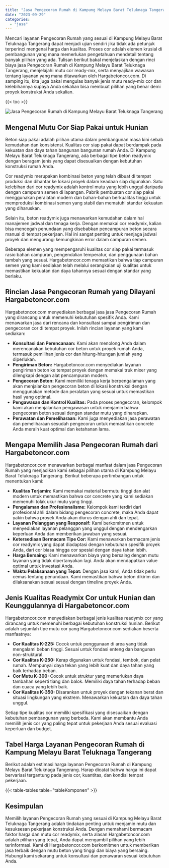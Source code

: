 ```yaml
---
title: "Jasa Pengecoran Rumah di Kampung Melayu Barat Teluknaga Tangerang"
date: "2023-09-29"
categories: 
  - "jasa"
---
```



Mencari layanan Pengecoran Rumah yang sesuai di Kampung Melayu Barat Teluknaga Tangerang dapat menjadi ujian sendiri jika tidak ada petunjuk terperinci mengenai harga dan kualitas. Proses cor adalah elemen krusial di pembangunan yang mana memerlukan pengetahuan mendetail tentang banyak pilihan yang ada. Tulisan berikut bakal menjelaskan dengan rinci biaya jasa Pengecoran Rumah di Kampung Melayu Barat Teluknaga Tangerang, menjelajahi mutu cor ready-mix, serta menyajikan wawasan tentang layanan yang mana ditawarkan oleh Hargabetoncor.com. Di samping itu, kita juga bakal mengulas banyak jenis mutu ready-mix cor dan kelebihannya supaya Anda sekalian bisa membuat pilihan yang benar demi proyek konstruksi Anda sekalian.

{{< toc >}}

![Jasa Pengecoran Rumah di Kampung Melayu Barat Teluknaga Tangerang](https://hargareadymixid.github.io/hbc/readymix-hbc%20(18).png)

## Mengenal Mutu Cor Siap Pakai untuk Hunian

Beton siap pakai adalah pilihan utama dalam pembangunan masa kini sebab kemudahan dan konsistensi. Kualitas cor siap pakai dapat berdampak pada kekuatan dan daya tahan bangunan bangunan rumah Anda. Di Kampung Melayu Barat Teluknaga Tangerang, ada berbagai tipe beton readymix dengan beragam jenis yang dapat disesuaikan dengan kebutuhan konstruksi rumah Anda.

Cor readymix merupakan kombinasi beton yang telah dibuat di tempat produksi dan dihantar ke lokasi proyek dalam keadaan siap digunakan. Satu kelebihan dari cor readymix adalah kontrol mutu yang lebih unggul daripada dengan campuran semen di lapangan. Pabrik pembuatan cor siap pakai menggunakan peralatan modern dan bahan-bahan berkualitas tinggi untuk memproduksi kombinasi semen yang stabil dan mematuhi standar kekuatan yang diharuskan.

Selain itu, beton readymix juga menawarkan kemudahan dalam hal manajemen jadwal dan tenaga kerja. Dengan memakai cor readymix, kalian bisa mencegah penundaan yang disebabkan pencampuran beton secara manual di tempat pekerjaan. Hal ini sangat penting untuk menjaga jadwal proyek dan mengurangi kemungkinan error dalam campuran semen.

Beberapa elemen yang mempengaruhi kualitas cor siap pakai termasuk rasio bahan campuran, pengendalian temperatur, dan penggunaan bahan tambah yang sesuai. Hargabetoncor.com memastikan bahwa tiap campuran semen yang kami sediakan telah melalui serangkaian uji kualitas untuk memastikan kekuatan dan daya tahannya sesuai dengan standar yang berlaku.

## Rincian Jasa Pengecoran Rumah yang Dilayani Hargabetoncor.com

Hargabetoncor.com menyediakan berbagai jasa jasa Pengecoran Rumah yang dirancang untuk memenuhi kebutuhan spesifik Anda. Kami menawarkan jasa dari rencana dan konsultasi sampai pengiriman dan pengecoran cor di tempat proyek. Inilah rincian layanan yang kami sediakan:

- **Konsultasi dan Perencanaan:** Kami akan menolong Anda dalam merencanakan kebutuhan cor beton untuk proyek rumah Anda, termasuk pemilihan jenis cor dan hitung-hitungan jumlah yang diperlukan.
- **Pengiriman Beton:** Hargabetoncor.com menyediakan layanan pengiriman beton ke tempat proyek dengan memakai truk mixer yang dilengkapi dengan alat pencampuran modern.
- **Pengecoran Beton:** Kami memiliki tenaga kerja berpengalaman yang akan menjalankan pengecoran beton di lokasi konstruksi dengan menggunakan metode dan peralatan yang sesuai untuk memastikan hasil yang optimal.
- **Pengawasan dan Kontrol Kualitas:** Pada proses pengecoran, kelompok kami akan menjalankan pengawasan untuk menjamin bahwa pengecoran beton sesuai dengan standar mutu yang diharapkan.
- **Perawatan dan Pemeliharaan:** Kami juga menyediakan jasa perawatan dan pemeliharaan sesudah pengecoran untuk memastikan concrete Anda meraih kuat optimal dan ketahanan lama.

## Mengapa Memilih Jasa Pengecoran Rumah dari Hargabetoncor.com

Hargabetoncor.com menawarkan berbagai manfaat dalam jasa Pengecoran Rumah yang menjadikan kami sebagai pilihan utama di Kampung Melayu Barat Teluknaga Tangerang. Berikut beberapa pertimbangan untuk menentukan kami:

- **Kualitas Terjamin:** Kami memakai material bermutu tinggi dan alat modern untuk memastikan bahwa cor concrete yang kami sediakan memenuhi tolak ukur mutu yang tinggi.
- **Pengalaman dan Profesionalisme:** Kelompok kami terdiri dari profesional ahli dalam bidang pengecoran concrete, maka Anda dapat yakin bahwa proyek Anda akan diurus dengan ahli dan tepat.
- **Layanan Pelanggan yang Responsif:** Kami berkomitmen untuk menyediakan layanan pelanggan yang unggul dengan mendengarkan keperluan Anda dan memberikan jawaban yang sesuai.
- **Ketersediaan Bermacam Tipe Cor:** Kami menawarkan bermacam jenis cor readymix yang dapat diadaptasi dengan kebutuhan spesifik proyek Anda, dari cor biasa hingga cor spesial dengan daya tahan lebih.
- **Harga Bersaing:** Kami menawarkan biaya yang bersaing dengan mutu layanan yang tidak dipertanyakan lagi. Anda akan mendapatkan value optimal untuk investasi Anda.
- **Waktu Pelaksanaan yang Tepat:** Dengan jasa kami, Anda tidak perlu cemas tentang penundaan. Kami memastikan bahwa beton dikirim dan dilaksanakan sesuai sesuai dengan timeline proyek Anda.

## Jenis Kualitas Readymix Cor untuk Hunian dan Keunggulannya di Hargabetoncor.com

Hargabetoncor.com menyediakan berbagai jenis kualitas readymix cor yang dirancang untuk memenuhi berbagai kebutuhan konstruksi hunian. Berikut adalah sejumlah tipe mutu cor yang Hargabetoncor.com sediakan beserta manfaatnya:

- **Cor Kualitas K-225:** Cocok untuk penggunaan di area yang tidak mengalami beban tinggi. Sesuai untuk fondasi enteng dan bangunan non-struktural.
- **Cor Kualitas K-250:** Kerap digunakan untuk fondasi, tembok, dan pelat rumah. Mempunyai daya tekan yang lebih kuat dan daya tahan yang baik terhadap beban.
- **Cor Mutu K-300:** Cocok untuk struktur yang memerlukan daya tambahan seperti tiang dan balok. Memiliki daya tahan terhadap beban dan cuaca yang lebih baik.
- **Cor Kualitas K-350:** Disarankan untuk proyek dengan tekanan berat dan situasi lingkungan yang ekstrem. Menawarkan kekuatan dan daya tahan unggul.

Setiap tipe kualitas cor memiliki spesifikasi yang disesuaikan dengan kebutuhan pembangunan yang berbeda. Kami akan membantu Anda memilih jenis cor yang paling tepat untuk pekerjaan Anda sesuai evaluasi keperluan dan budget.

## Tabel Harga Layanan Pengecoran Rumah di Kampung Melayu Barat Teluknaga Tangerang

Berikut adalah estimasi harga layanan Pengecoran Rumah di Kampung Melayu Barat Teluknaga Tangerang. Harap dicatat bahwa harga ini dapat bervariasi tergantung pada jenis cor, kuantitas, dan kondisi tempat pekerjaan.

{{< table-tables table="tableKomponen" >}}

## Kesimpulan

Memilih layanan Pengecoran Rumah yang sesuai di Kampung Melayu Barat Teluknaga Tangerang adalah tindakan penting untuk menjamin mutu dan kesuksesan pekerjaan konstruksi Anda. Dengan memahami bermacam faktor harga dan mutu cor readymix, serta alasan Hargabetoncor.com adalah pilihan yang tepat, Anda dapat mengambil pilihan yang lebih terinformasi. Kami di Hargabetoncor.com berkomitmen untuk memberikan jasa terbaik dengan mutu beton yang tinggi dan biaya yang bersaing. Hubungi kami sekarang untuk konsultasi dan penawaran sesuai kebutuhan Anda.

